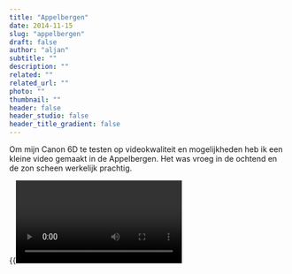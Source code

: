 ```yaml
---
title: "Appelbergen"
date: 2014-11-15
slug: "appelbergen"
draft: false
author: "aljan"
subtitle: ""
description: ""
related: ""
related_url: ""
photo: ""
thumbnail: ""
header: false
header_studio: false
header_title_gradient: false
---
```


Om mijn Canon 6D te testen op videokwaliteit en mogelijkheden heb ik een kleine video gemaakt in de Appelbergen. Het was vroeg in de ochtend en de zon scheen werkelijk prachtig.

{{<video url="https://www.youtube.com/embed/T636cwPuEUo">}}
